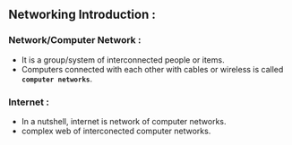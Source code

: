 ## Networking Introduction :
### Network/Computer Network :
  - It is a group/system of interconnected people or items.
  - Computers connected with each other with cables or wireless is called **`computer networks`**.

### Internet :
  - In a nutshell, internet is network of computer networks.
  - complex web of interconected computer networks.